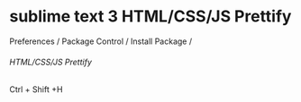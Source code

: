 # sublime text 3 HTML/CSS/JS Prettify 




Preferences / Package Control / Install Package /

###### HTML/CSS/JS Prettify

Ctrl + Shift +H



